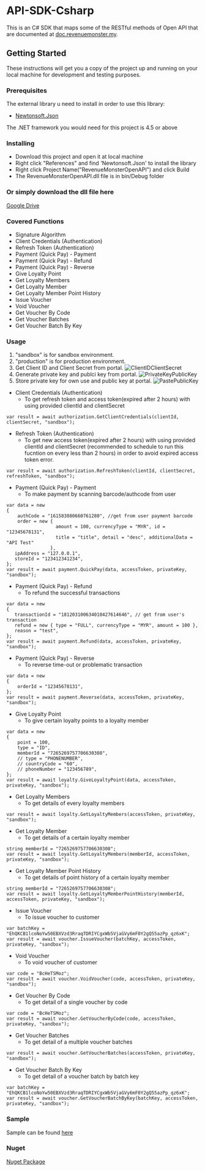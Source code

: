 # API-SDK-Csharp
This is an C# SDK that maps some of the RESTful methods of Open API that are documented at [doc.revenuemonster.my](https://doc.revenuemonster.my/).

## Getting Started

These instructions will get you a copy of the project up and running on your local machine for development and testing purposes. 

### Prerequisites

The external library u need to install in order to use this library:

* [Newtonsoft.Json](https://www.nuget.org/packages/Newtonsoft.Json/)

The .NET framework you would need for this project is 4.5 or above

### Installing

* Download this project and open it at local machine
* Right click "References" and find 'Newtonsoft.Json' to install the library
* Right click Project Name("RevenueMonsterOpenAPI") and click Build
* The RevenueMonsterOpenAPI.dll file is in bin/Debug folder

### Or simply download the dll file here
[Google Drive](https://drive.google.com/open?id=1-eDde0nrf2AJ6zZDifM_23_n1HxGJ8r2)

### Covered Functions
* Signature Algorithm
* Client Credentials (Authentication)
* Refresh Token (Authentication)
* Payment (Quick Pay) - Payment
* Payment (Quick Pay) - Refund
* Payment (Quick Pay) - Reverse
* Give Loyalty Point
* Get Loyalty Members 
* Get Loyalty Member
* Get Loyalty Member Point History
* Issue Voucher
* Void Voucher
* Get Voucher By Code
* Get Voucher Batches
* Get Voucher Batch By Key

### Usage
1. "sandbox" is for sandbox environment.
2. "production" is for production environment.
3. Get Client ID and Client Secret from portal.
![ClientIDClientSecret](https://storage.googleapis.com/rm-portal-assets/img/rm-landing/clientIDclientSecret.png)
4. Generate private key and publci key from portal. 
![PrivateKeyPublicKey](https://storage.googleapis.com/rm-portal-assets/img/rm-landing/privateKeypublicKey.PNG)
5. Store private key for own use and public key at portal.
![PastePublicKey](https://storage.googleapis.com/rm-portal-assets/img/rm-landing/pastePublicKey.png)

* Client Credentials (Authentication)
    * To get refresh token and access token(expired after 2 hours) with using provided clientId and clientSecret
```
var result = await authorization.GetClientCredentials(clientId, clientSecret, "sandbox");
```

* Refresh Token (Authentication)
    * To get new access token(expired after 2 hours) with using provided clientId and clientSecret (recommended to schedule to run this fucntion on every less than 2 hours) in order to avoid expired access token error.
```
var result = await authorization.RefreshToken(clientId, clientSecret, refreshToken, "sandbox");
```

* Payment (Quick Pay) - Payment
    * To make payment by scanning barcode/authcode from user
```
var data = new
{
    authCode = "161583080660761280", //get from user payment barcode
    order = new { 
                  amount = 100, currencyType = "MYR", id = "12345678131", 
                  title = "title", detail = "desc", additionalData = "API Test" 
                },
   ipAddress = "127.0.0.1",
   storeId = "123412341234", 
};
var result = await payment.QuickPay(data, accessToken, privateKey, "sandbox");
```

* Payment (Quick Pay) - Refund
    * To refund the successful transactions 
```
var data = new
{
   transactionId = "181203100634010427614646", // get from user's transaction 
   refund = new { type = "FULL", currencyType = "MYR", amount = 100 },
   reason = "test",
};
var result = await payment.Refund(data, accessToken, privateKey, "sandbox");
```

* Payment (Quick Pay) - Reverse
    * To reverse time-out or problematic transaction
```
var data = new
{
    orderId = "12345678131",
};
var result = await payment.Reverse(data, accessToken, privateKey, "sandbox");
```

* Give Loyalty Point 
    * To give certain loyalty points to a loyalty member
```
var data = new
{
    point = 100,
    type = "ID",
    memberId = "7265269757706630308",
    // type = "PHONENUMBER",
    // countryCode = "60",
    // phoneNumber = "123456789",
};
var result = await loyalty.GiveLoyaltyPoint(data, accessToken, privateKey, "sandbox");
```

* Get Loyalty Members 
    * To get details of every loyalty members
```
var result = await loyalty.GetLoyaltyMembers(accessToken, privateKey, "sandbox");
```

* Get Loyalty Member
    * To get details of a certain loyalty member
```
string memberId = "7265269757706630308";
var result = await loyalty.GetLoyaltyMembers(memberId, accessToken, privateKey, "sandbox");
```

* Get Loyalty Member Point History
    * To get details of point history of a certain loyalty member
```
string memberId = "7265269757706630308";
var result = await loyalty.GetLoyaltyMemberPointHistory(memberId, accessToken, privateKey, "sandbox");
```

* Issue Voucher
    * To issue voucher to customer
```
var batchKey = "EhQKCB1lcoNoYw50EBXVzd3RraqTDRIYCgxWb5VjaGVy6mF0Y2gQ55azPp_qz6xK";
var result = await voucher.IssueVoucher(batchKey, accessToken, privateKey, "sandbox");
```

* Void Voucher
    * To void voucher of customer
```
var code = "BcHeTSMoz";
var result = await voucher.VoidVoucher(code, accessToken, privateKey, "sandbox");
```

* Get Voucher By Code
    * To get detail of a single voucher by code
```
var code = "BcHeTSMoz";
var result = await voucher.GetVoucherByCode(code, accessToken, privateKey, "sandbox");
```

* Get Voucher Batches
    * To get detail of a multiple voucher batches
```
var result = await voucher.GetVoucherBatches(accessToken, privateKey, "sandbox");
```

* Get Voucher Batch By Key
    * To get detail of a voucher batch by batch key
```
var batchKey = "EhQKCB1lcoNoYw50EBXVzd3RraqTDRIYCgxWb5VjaGVy6mF0Y2gQ55azPp_qz6xK";
var result = await voucher.GetVoucherBatchByKey(batchKey, accessToken, privateKey, "sandbox");
```

### Sample
Sample can be found [here](https://github.com/simonlim94/API-SDK-CsharpSample)

### Nuget
[Nuget Package](https://www.nuget.org/packages/RevenueMonsterOpenAPI/)
